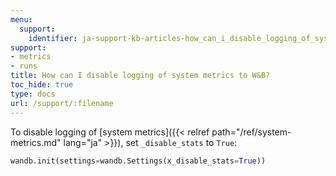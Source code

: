 ```yaml
---
menu:
  support:
    identifier: ja-support-kb-articles-how_can_i_disable_logging_of_system_metrics_to_wb
support:
- metrics
- runs
title: How can I disable logging of system metrics to W&B?
toc_hide: true
type: docs
url: /support/:filename
---
```


To disable logging of [system metrics]({{< relref path="/ref/system-metrics.md" lang="ja" >}}), set `_disable_stats` to `True`:

```python
wandb.init(settings=wandb.Settings(x_disable_stats=True))
```